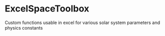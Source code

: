 # ExcelSpaceToolbox
Custom functions usable in excel for various solar system parameters and physics constants
